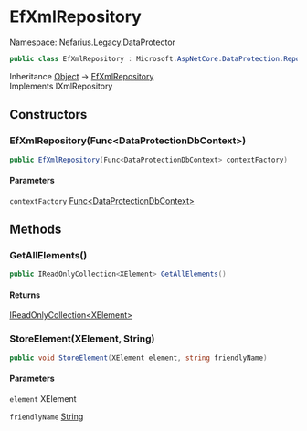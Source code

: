 # EfXmlRepository

Namespace: Nefarius.Legacy.DataProtector

```csharp
public class EfXmlRepository : Microsoft.AspNetCore.DataProtection.Repositories.IXmlRepository
```

Inheritance [Object](https://docs.microsoft.com/en-us/dotnet/api/system.object) → [EfXmlRepository](./nefarius.legacy.dataprotector.efxmlrepository.md)<br>
Implements IXmlRepository

## Constructors

### <a id="constructors-.ctor"/>**EfXmlRepository(Func&lt;DataProtectionDbContext&gt;)**

```csharp
public EfXmlRepository(Func<DataProtectionDbContext> contextFactory)
```

#### Parameters

`contextFactory` [Func&lt;DataProtectionDbContext&gt;](https://docs.microsoft.com/en-us/dotnet/api/system.func-1)<br>

## Methods

### <a id="methods-getallelements"/>**GetAllElements()**

```csharp
public IReadOnlyCollection<XElement> GetAllElements()
```

#### Returns

[IReadOnlyCollection&lt;XElement&gt;](https://docs.microsoft.com/en-us/dotnet/api/system.collections.generic.ireadonlycollection-1)

### <a id="methods-storeelement"/>**StoreElement(XElement, String)**

```csharp
public void StoreElement(XElement element, string friendlyName)
```

#### Parameters

`element` XElement<br>

`friendlyName` [String](https://docs.microsoft.com/en-us/dotnet/api/system.string)<br>
